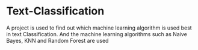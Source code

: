# Text-Classification
A project is used to find out which machine learning algorithm is used best in text Classification. And the machine learning algorithms such as Naive Bayes, KNN and Random Forest are used
